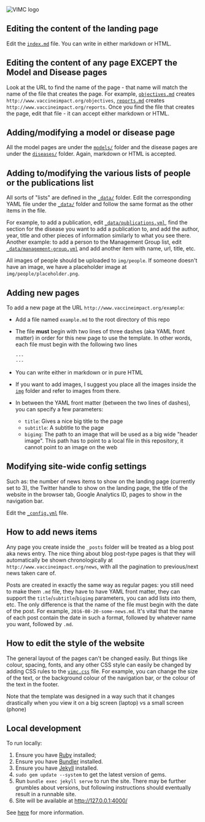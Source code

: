 ![VIMC logo](img/logo/VIMC_landscape_logo_transparent.png)


## Editing the content of the landing page

Edit the [`index.md`](index.md) file. You can write in either markdown or HTML.

## Editing the content of any page EXCEPT the Model and Disease pages

Look at the URL to find the name of the page - that name will match the name of the file that creates the page. For example, [`objectives.md`](objectives.md) creates `http://www.vaccineimpact.org/objectives`, [`reports.md`](reports.md) creates `http://www.vaccineimpact.org/reports`. Once you find the file that creates the page, edit that file - it can accept either markdown or HTML.

## Adding/modifying a model or disease page

All the model pages are under the [`models/`](./models/) folder and the disease pages are under the [`diseases/`](./diseases/) folder. Again, markdown or HTML is accepted.

## Adding to/modifying the various lists of people or the publications list

All sorts of "lists" are defined in the [`_data/`](./_data/) folder. Edit the corresponding YAML file under the [`_data/`](./_data/) folder and follow the same format as the other items in the file.

For example, to add a publication, edit [`_data/publications.yml`](./_data/publications.yml), find the section for the disease you want to add a publication to, and add the author, year, title and other pieces of information similarly to what you see there. Another example: to add a person to the Management Group list, edit [`_data/management-group.yml`](./_data/management-group.yml) and add another item with name, url, title, etc.

All images of people should be uploaded to `img/people`. If someone doesn't have an image, we have a placeholder image at `img/people/placeholder.png`.

## Adding new pages

To add a new page at the URL `http://www.vaccineimpact.org/example`:

- Add a file named `example.md` to the root directory of this repo
- The file **must** begin with two lines of three dashes (aka YAML front matter) in order for this new page to use the template. In other words, each file must begin with the following two lines

    ```
    ---
    ---
    ```
- You can write either in markdown or in pure HTML
- If you want to add images, I suggest you place all the images inside the [`img`](./img) folder and refer to images from there.
- In between the YAML front matter (between the two lines of dashes), you can specify a few parameters:
  - `title`: Gives a nice big title to the page
  - `subtitle`: A subtitle to the page
  - `bigimg`: The path to an image that will be used as a big wide "header image". This path has to point to a local file in this repository, it cannot point to an image on the web

## Modifying site-wide config settings

Such as: the number of news items to show on the landing page (currently set to 3), the Twitter handle to show on the landing page, the title of the website in the browser tab, Google Analytics ID, pages to show in the navigation bar.

Edit the [`_config.yml`](_config.yml) file.

## How to add news items

Any page you create inside the `_posts` folder will be treated as a blog post aka news entry. The nice thing about blog post-type pages is that they will automatically be shown chronologically at `http://www.vaccineimpact.org/news`, with all the pagination to previous/next news taken care of.

Posts are created in exactly the same way as regular pages: you still need to make them `.md` file, they have to have YAML front matter, they can support the `title`/`subtitle`/`bigimg` parameters, you can add lists into them, etc. The only difference is that the name of the file must begin with the date of the post. For example, `2016-08-20-some-news.md`. It's vital that the name of each post contain the date in such a format, followed by whatever name you want, followed by `.md`.

## How to edit the style of the website

The general layout of the pages can't be changed easily.  But things like colour, spacing, fonts, and any other CSS style can easily be changed by adding CSS rules to the [`vimc.css`](./css/vimc.css) file. For example, you can change the size of the text, or the background colour of the navigation bar, or the colour of the text in the footer.

Note that the template was designed in a way such that it changes drastically when you view it on a big screen (laptop) vs a small screen (phone)

## Local development

To run locally:
1. Ensure you have [Ruby](https://www.ruby-lang.org/en/documentation/installation/) installed;
1. Ensure you have [Bundler](https://bundler.io/) installed.
1. Ensure you have [Jekyll](https://jekyllrb.com/docs/installation/ubuntu/) installed.
1. `sudo gem update --system` to get the latest version of gems. 
1. Run `bundle exec jekyll serve` to run the site. There may be further grumbles about versions, but following instructions should eventually result in a runnable site. 
1. Site will be available at http://127.0.0.1:4000/

 
See [here](https://docs.github.com/en/github/working-with-github-pages/testing-your-github-pages-site-locally-with-jekyll) for more information.
